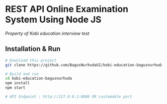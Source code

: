 # REST API Online Examination System Using Node JS

_Property of Kobi education interview test_

## Installation & Run

```bash
# Download this project
git clone https://github.com/BagusNurhudaUI/kobi-education-bagusnurhuda.git
```

```bash
# Build and run
cd kobi-education-bagusnurhuda
npm install
npm start

# API Endpoint : http://127.0.0.1:8080 OR customable port
```
